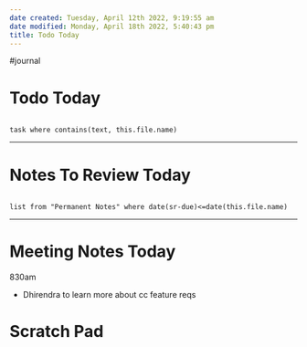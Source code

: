 ```yaml
---
date created: Tuesday, April 12th 2022, 9:19:55 am
date modified: Monday, April 18th 2022, 5:40:43 pm
title: Todo Today
---
```

#journal

# Todo Today

```dataview

task where contains(text, this.file.name)

```

---

# Notes To Review Today

```dataview

list from "Permanent Notes" where date(sr-due)<=date(this.file.name) 

```

---

# Meeting Notes Today

830am
- Dhirendra to learn more about cc feature reqs

# Scratch Pad
